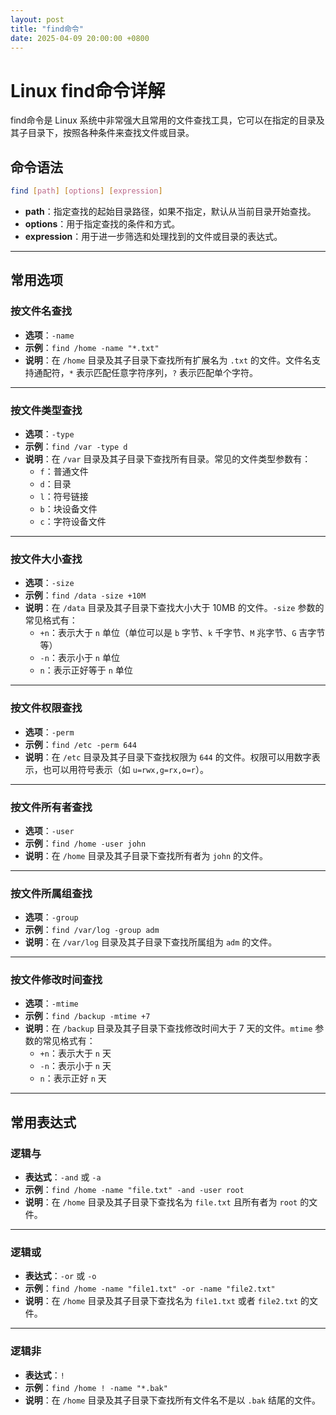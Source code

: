 ```yaml
---
layout: post
title: "find命令"
date: 2025-04-09 20:00:00 +0800
---
```


# Linux find命令详解

find命令是 Linux 系统中非常强大且常用的文件查找工具，它可以在指定的目录及其子目录下，按照各种条件来查找文件或目录。

## 命令语法

```bash
find [path] [options] [expression]
```

- **path**：指定查找的起始目录路径，如果不指定，默认从当前目录开始查找。
- **options**：用于指定查找的条件和方式。
- **expression**：用于进一步筛选和处理找到的文件或目录的表达式。

---

## 常用选项

### 按文件名查找

- **选项**：`-name`
- **示例**：`find /home -name "*.txt"`
- **说明**：在 `/home` 目录及其子目录下查找所有扩展名为 `.txt` 的文件。文件名支持通配符，`*` 表示匹配任意字符序列，`?` 表示匹配单个字符。

---

### 按文件类型查找

- **选项**：`-type`
- **示例**：`find /var -type d`
- **说明**：在 `/var` 目录及其子目录下查找所有目录。常见的文件类型参数有：
  - `f`：普通文件
  - `d`：目录
  - `l`：符号链接
  - `b`：块设备文件
  - `c`：字符设备文件

---

### 按文件大小查找

- **选项**：`-size`
- **示例**：`find /data -size +10M`
- **说明**：在 `/data` 目录及其子目录下查找大小大于 10MB 的文件。`-size` 参数的常见格式有：
  - `+n`：表示大于 `n` 单位（单位可以是 `b` 字节、`k` 千字节、`M` 兆字节、`G` 吉字节等）
  - `-n`：表示小于 `n` 单位
  - `n`：表示正好等于 `n` 单位

---

### 按文件权限查找

- **选项**：`-perm`
- **示例**：`find /etc -perm 644`
- **说明**：在 `/etc` 目录及其子目录下查找权限为 `644` 的文件。权限可以用数字表示，也可以用符号表示（如 `u=rwx,g=rx,o=r`）。

---

### 按文件所有者查找

- **选项**：`-user`
- **示例**：`find /home -user john`
- **说明**：在 `/home` 目录及其子目录下查找所有者为 `john` 的文件。

---

### 按文件所属组查找

- **选项**：`-group`
- **示例**：`find /var/log -group adm`
- **说明**：在 `/var/log` 目录及其子目录下查找所属组为 `adm` 的文件。

---

### 按文件修改时间查找

- **选项**：`-mtime`
- **示例**：`find /backup -mtime +7`
- **说明**：在 `/backup` 目录及其子目录下查找修改时间大于 7 天的文件。`mtime` 参数的常见格式有：
  - `+n`：表示大于 `n` 天
  - `-n`：表示小于 `n` 天
  - `n`：表示正好 `n` 天

---

## 常用表达式

### 逻辑与

- **表达式**：`-and` 或 `-a`
- **示例**：`find /home -name "file.txt" -and -user root`
- **说明**：在 `/home` 目录及其子目录下查找名为 `file.txt` 且所有者为 `root` 的文件。

---

### 逻辑或

- **表达式**：`-or` 或 `-o`
- **示例**：`find /home -name "file1.txt" -or -name "file2.txt"`
- **说明**：在 `/home` 目录及其子目录下查找名为 `file1.txt` 或者 `file2.txt` 的文件。

---

### 逻辑非

- **表达式**：`!`
- **示例**：`find /home ! -name "*.bak"`
- **说明**：在 `/home` 目录及其子目录下查找所有文件名不是以 `.bak` 结尾的文件。

